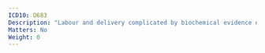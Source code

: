 ```yaml
---
ICD10: O683
Description: "Labour and delivery complicated by biochemical evidence of fetal stress"
Matters: No
Weight: 0
---
```


